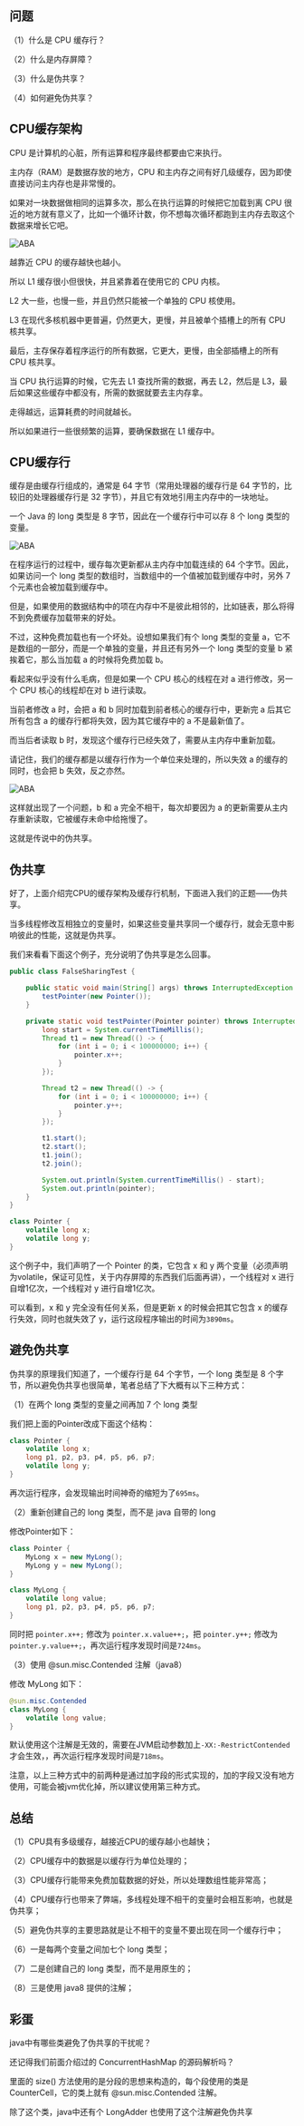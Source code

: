 ## 问题

（1）什么是 CPU 缓存行？

（2）什么是内存屏障？

（3）什么是伪共享？

（4）如何避免伪共享？

## CPU缓存架构

CPU 是计算机的心脏，所有运算和程序最终都要由它来执行。

主内存（RAM）是数据存放的地方，CPU 和主内存之间有好几级缓存，因为即使直接访问主内存也是非常慢的。

如果对一块数据做相同的运算多次，那么在执行运算的时候把它加载到离 CPU 很近的地方就有意义了，比如一个循环计数，你不想每次循环都跑到主内存去取这个数据来增长它吧。

![ABA](https://gitee.com/alan-tang-tt/yuan/raw/master/死磕%20java并发包/resource/false-sharing1.png)

越靠近 CPU 的缓存越快也越小。

所以 L1 缓存很小但很快，并且紧靠着在使用它的 CPU 内核。

L2 大一些，也慢一些，并且仍然只能被一个单独的 CPU 核使用。

L3 在现代多核机器中更普遍，仍然更大，更慢，并且被单个插槽上的所有 CPU 核共享。

最后，主存保存着程序运行的所有数据，它更大，更慢，由全部插槽上的所有 CPU 核共享。

当 CPU 执行运算的时候，它先去 L1 查找所需的数据，再去 L2，然后是 L3，最后如果这些缓存中都没有，所需的数据就要去主内存拿。

走得越远，运算耗费的时间就越长。

所以如果进行一些很频繁的运算，要确保数据在 L1 缓存中。

## CPU缓存行

缓存是由缓存行组成的，通常是 64 字节（常用处理器的缓存行是 64 字节的，比较旧的处理器缓存行是 32 字节），并且它有效地引用主内存中的一块地址。

一个 Java 的 long 类型是 8 字节，因此在一个缓存行中可以存 8 个 long 类型的变量。

![ABA](https://gitee.com/alan-tang-tt/yuan/raw/master/死磕%20java并发包/resource/false-sharing2.png)

在程序运行的过程中，缓存每次更新都从主内存中加载连续的 64 个字节。因此，如果访问一个 long 类型的数组时，当数组中的一个值被加载到缓存中时，另外 7 个元素也会被加载到缓存中。

但是，如果使用的数据结构中的项在内存中不是彼此相邻的，比如链表，那么将得不到免费缓存加载带来的好处。

不过，这种免费加载也有一个坏处。设想如果我们有个 long 类型的变量 a，它不是数组的一部分，而是一个单独的变量，并且还有另外一个 long 类型的变量 b 紧挨着它，那么当加载 a 的时候将免费加载 b。

看起来似乎没有什么毛病，但是如果一个 CPU 核心的线程在对 a 进行修改，另一个 CPU 核心的线程却在对 b 进行读取。

当前者修改 a 时，会把 a 和 b 同时加载到前者核心的缓存行中，更新完 a 后其它所有包含 a 的缓存行都将失效，因为其它缓存中的 a 不是最新值了。

而当后者读取 b 时，发现这个缓存行已经失效了，需要从主内存中重新加载。

请记住，我们的缓存都是以缓存行作为一个单位来处理的，所以失效 a 的缓存的同时，也会把 b 失效，反之亦然。

![ABA](https://gitee.com/alan-tang-tt/yuan/raw/master/死磕%20java并发包/resource/false-sharing3.png)

这样就出现了一个问题，b 和 a 完全不相干，每次却要因为 a 的更新需要从主内存重新读取，它被缓存未命中给拖慢了。

这就是传说中的伪共享。

## 伪共享

好了，上面介绍完CPU的缓存架构及缓存行机制，下面进入我们的正题——伪共享。

当多线程修改互相独立的变量时，如果这些变量共享同一个缓存行，就会无意中影响彼此的性能，这就是伪共享。

我们来看看下面这个例子，充分说明了伪共享是怎么回事。

```java
public class FalseSharingTest {

    public static void main(String[] args) throws InterruptedException {
        testPointer(new Pointer());
    }

    private static void testPointer(Pointer pointer) throws InterruptedException {
        long start = System.currentTimeMillis();
        Thread t1 = new Thread(() -> {
            for (int i = 0; i < 100000000; i++) {
                pointer.x++;
            }
        });

        Thread t2 = new Thread(() -> {
            for (int i = 0; i < 100000000; i++) {
                pointer.y++;
            }
        });

        t1.start();
        t2.start();
        t1.join();
        t2.join();

        System.out.println(System.currentTimeMillis() - start);
        System.out.println(pointer);
    }
}

class Pointer {
    volatile long x;
    volatile long y;
}
```

这个例子中，我们声明了一个 Pointer 的类，它包含 x 和 y 两个变量（必须声明为volatile，保证可见性，关于内存屏障的东西我们后面再讲），一个线程对 x 进行自增1亿次，一个线程对 y 进行自增1亿次。

可以看到，x 和 y 完全没有任何关系，但是更新 x 的时候会把其它包含 x 的缓存行失效，同时也就失效了 y，运行这段程序输出的时间为`3890ms`。

## 避免伪共享

伪共享的原理我们知道了，一个缓存行是 64 个字节，一个 long 类型是 8 个字节，所以避免伪共享也很简单，笔者总结了下大概有以下三种方式：

（1）在两个 long 类型的变量之间再加 7 个 long 类型

我们把上面的Pointer改成下面这个结构：

```java
class Pointer {
    volatile long x;
    long p1, p2, p3, p4, p5, p6, p7;
    volatile long y;
}
```

再次运行程序，会发现输出时间神奇的缩短为了`695ms`。

（2）重新创建自己的 long 类型，而不是 java 自带的 long

修改Pointer如下：

```java
class Pointer {
    MyLong x = new MyLong();
    MyLong y = new MyLong();
}

class MyLong {
    volatile long value;
    long p1, p2, p3, p4, p5, p6, p7;
}
```

同时把 `pointer.x++;` 修改为 `pointer.x.value++;`，把 `pointer.y++;` 修改为 `pointer.y.value++;`，再次运行程序发现时间是`724ms`。

（3）使用 @sun.misc.Contended 注解（java8）

修改 MyLong 如下：

```java
@sun.misc.Contended
class MyLong {
    volatile long value;
}
```

默认使用这个注解是无效的，需要在JVM启动参数加上`-XX:-RestrictContended`才会生效，，再次运行程序发现时间是`718ms`。

注意，以上三种方式中的前两种是通过加字段的形式实现的，加的字段又没有地方使用，可能会被jvm优化掉，所以建议使用第三种方式。

## 总结

（1）CPU具有多级缓存，越接近CPU的缓存越小也越快；

（2）CPU缓存中的数据是以缓存行为单位处理的；

（3）CPU缓存行能带来免费加载数据的好处，所以处理数组性能非常高；

（4）CPU缓存行也带来了弊端，多线程处理不相干的变量时会相互影响，也就是伪共享；

（5）避免伪共享的主要思路就是让不相干的变量不要出现在同一个缓存行中；

（6）一是每两个变量之间加七个 long 类型；

（7）二是创建自己的 long 类型，而不是用原生的；

（8）三是使用 java8 提供的注解；

## 彩蛋

java中有哪些类避免了伪共享的干扰呢？

还记得我们前面介绍过的 ConcurrentHashMap 的源码解析吗？

里面的 size() 方法使用的是分段的思想来构造的，每个段使用的类是 CounterCell，它的类上就有 @sun.misc.Contended 注解。


除了这个类，java中还有个 LongAdder 也使用了这个注解避免伪共享

